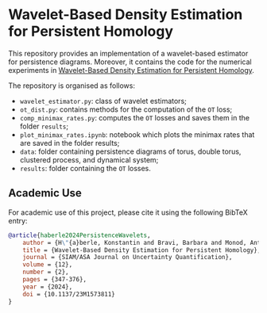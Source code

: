 # Wavelet-Based Density Estimation for Persistent Homology

This repository provides an implementation of a wavelet-based estimator for persistence diagrams. Moreover, it contains the code for the numerical experiments in [Wavelet-Based Density Estimation for Persistent Homology](https://doi.org/10.1137/23M1573811). 

The repository is organised as follows:

- `wavelet_estimator.py`: class of wavelet estimators;
- `ot_dist.py`: contains methods for the computation of the `OT` loss;
- `comp_minimax_rates.py`: computes the `OT` losses and saves them in the folder `results`;
- `plot_minimax_rates.ipynb`: notebook which plots the minimax rates that are saved in the folder results;
- `data`: folder containing persistence diagrams of torus, double torus, clustered process, and dynamical system;
- `results`: folder containing the `OT` losses.

## Academic Use
For academic use of this project, please cite it using the following BibTeX entry:
```bibtex
@article{haberle2024PersistenceWavelets,
    author = {H\"{a}berle, Konstantin and Bravi, Barbara and Monod, Anthea},
    title = {Wavelet-Based Density Estimation for Persistent Homology},
    journal = {SIAM/ASA Journal on Uncertainty Quantification},
    volume = {12},
    number = {2},
    pages = {347-376},
    year = {2024},
    doi = {10.1137/23M1573811}
}
```
